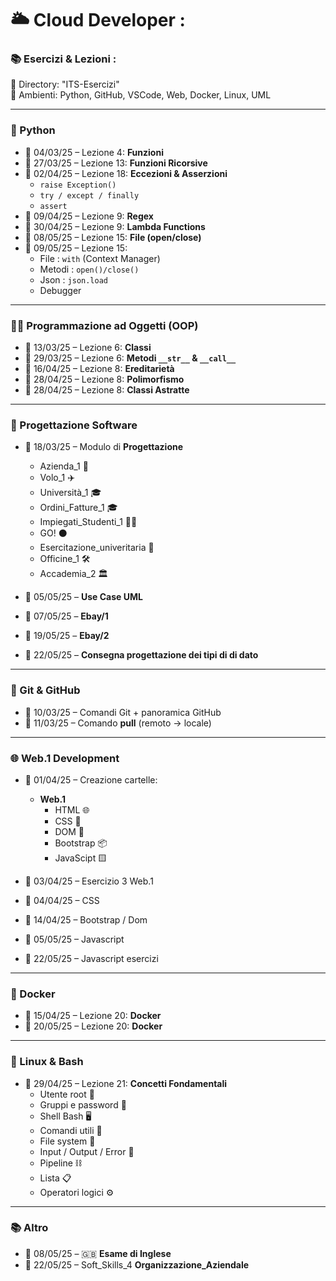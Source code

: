 # 🌥️ Cloud Developer :
### 📚 Esercizi & Lezioni :
📁 Directory: "ITS-Esercizi"  
🧰 Ambienti: Python, GitHub, VSCode, Web, Docker, Linux, UML

---

### 🐍 Python

- 📅 04/03/25 – Lezione 4: **Funzioni**
- 📅 27/03/25 – Lezione 13: **Funzioni Ricorsive**
- 📅 02/04/25 – Lezione 18: **Eccezioni & Asserzioni**
  - `raise Exception()`
  - `try / except / finally`
  - `assert`
- 📅 09/04/25 – Lezione 9: **Regex**
- 📅 30/04/25 – Lezione 9: **Lambda Functions**
- 📅 08/05/25 – Lezione 15: **File (open/close)**
- 📅 09/05/25 – Lezione 15:
  - File : `with` (Context Manager)
  - Metodi : `open()/close()` 
  - Json : `json.load`
  - Debugger

---

### 👨‍💻 Programmazione ad Oggetti (OOP)

- 📅 13/03/25 – Lezione 6: **Classi**
- 📅 29/03/25 – Lezione 6: **Metodi `__str__` & `__call__`**
- 📅 16/04/25 – Lezione 8: **Ereditarietà**
- 📅 28/04/25 – Lezione 8: **Polimorfismo**
- 📅 28/04/25 – Lezione 8: **Classi Astratte**

---

### 🧪 Progettazione Software

- 📅 18/03/25 – Modulo di **Progettazione**
    - Azienda_1 🏢
    - Volo_1 ✈️
    - Università_1 🎓
    - Ordini_Fatture_1 🎓
    - Impiegati_Studenti_1 🧑‍💼
    - GO! ⚫
    - Esercitazione_univeritaria 🧪
    - Officine_1 🛠️
    - Accademia_2 🏛️

- 📅 05/05/25 – **Use Case UML**
- 📅 07/05/25 – **Ebay/1**
- 📅 19/05/25 – **Ebay/2**
- 📅 22/05/25 – **Consegna progettazione dei tipi di di dato**

---

### 🧰 Git & GitHub

- 📅 10/03/25 – Comandi Git + panoramica GitHub
- 📅 11/03/25 – Comando **pull** (remoto → locale)


---

### 🌐 Web.1 Development

- 📅 01/04/25 – Creazione cartelle:
  - **Web.1**
    - HTML 🌐
    - CSS 🎨
    - DOM 🔧
    - Bootstrap 📦
    - JavaScipt 🟨

- 📅 03/04/25 – Esercizio 3 Web.1
- 📅 04/04/25 – CSS
- 📅 14/04/25 – Bootstrap / Dom
- 📅 05/05/25 – Javascript
- 📅 22/05/25 – Javascript esercizi
---

### 🐳 Docker

- 📅 15/04/25 – Lezione 20: **Docker**
- 📅 20/05/25 – Lezione 20: **Docker**

---

### 🐧 Linux & Bash

- 📅 29/04/25 – Lezione 21: **Concetti Fondamentali**
  - Utente root 👤
  - Gruppi e password 👥
  - Shell Bash 🖥️
  - Comandi utili 🧾
  - File system 📂
  - Input / Output / Error 🔄
  - Pipeline ⛓️
  - Lista 📋
  - Operatori logici ⚙️

---

### 📚 Altro

- 📅 08/05/25 – 🇬🇧 **Esame di Inglese**
- 📅 22/05/25 –  Soft_Skills_4  **Organizzazione_Aziendale**

